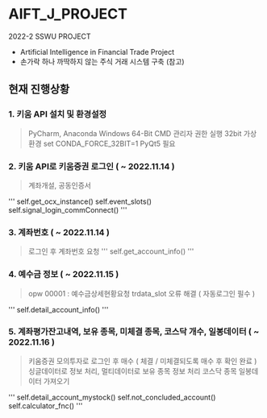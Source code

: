 # AIFT_J_PROJECT

2022-2 SSWU PROJECT
* Artificial Intelligence in Financial Trade Project
* 손가락 하나 까딱하지 않는 주식 거래 시스템 구축 (참고)
 
## 현재 진행상황

### 1. 키움 API 설치 및 환경설정

> PyCharm, Anaconda Windows 64-Bit 
> CMD 관리자 권한 실행 
> 32bit 가상환경 set CONDA_FORCE_32BIT=1
> PyQt5 필요

### 2. 키움 API로 키움증권 로그인 ( ~ 2022.11.14 )

> 계좌개설, 공동인증서

'''
self.get_ocx_instance()
self.event_slots() 
self.signal_login_commConnect()
'''

### 3. 계좌번호  ( ~ 2022.11.14 )

> 로그인 후 계좌번호 요청
'''
self.get_account_info()
'''

### 4. 예수금 정보 ( ~ 2022.11.15 )

> opw 00001 : 예수금상세현황요청
>trdata_slot 오류 해결 ( 자동로그인 필수 )

'''
self.detail_account_info()
'''

### 5. 계좌평가잔고내역, 보유 종목, 미체결 종목, 코스닥 개수, 일봉데이터 ( ~ 2022.11.16 )

> 키움증권 모의투자로 로그인 후 매수 ( 체결 / 미체결되도록 매수 후 확인 완료 )
> 싱글데이터로 정보 처리, 멀티데이터로 보유 종목 정보 처리
> 코스닥 종목 일봉데이터 가져오기

''' 
self.detail_account_mystock()
self.not_concluded_account() 
self.calculator_fnc()
'''
